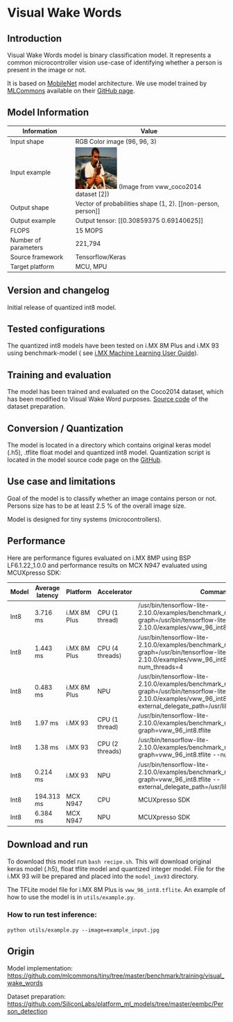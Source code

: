 # Visual Wake Words

## Introduction

Visual Wake Words model is binary classification model. It represents a common microcontroller vision use-case of
identifying whether a person is present in the image or not.

It is based
on [MobileNet](https://github.com/SiliconLabs/platform_ml_models/blob/master/eembc/Person_detection/mobilenet_v1_eembc.py)
model architecture. We use model trained by [MLCommons](https://mlcommons.org/en/) available on
their [GitHub page](https://github.com/mlcommons/tiny/tree/master/benchmark/training/visual_wake_words).

## Model Information

| Information          | Value                                                               |
|----------------------|---------------------------------------------------------------------|
| Input shape          | RGB Color image (96, 96, 3)                                         |
| Input example        | <img src="example_input.jpg"> (Image from vww_coco2014 dataset [2]) |
| Output shape         | Vector of probabilities shape (1, 2). [[non-person, person]]        |
| Output example       | Output tensor: [[0.30859375 0.69140625]]                            |
| FLOPS                | 15 MOPS                                                             |
| Number of parameters | 221,794                                                             |
| Source framework     | Tensorflow/Keras                                                    |
| Target platform      | MCU, MPU                                                            |

## Version and changelog

Initial release of quantized int8 model.

## Tested configurations

The quantized int8 models have been tested on i.MX 8M Plus and i.MX 93 using benchmark-model (
see [i.MX Machine Learning User Guide](https://www.nxp.com/docs/en/user-guide/IMX-MACHINE-LEARNING-UG.pdf)).

## Training and evaluation

The model has been trained and evaluated on the Coco2014 dataset, which has been modified to Visual Wake Word
purposes. [Source code](https://github.com/SiliconLabs/platform_ml_models/blob/master/eembc/Person_detection/buildPersonDetectionDatabase.py)
of the dataset preparation.

## Conversion / Quantization

The model is located in a directory which contains original keras model (.h5), .tflite float model and quantized int8
model. Quantization script is located in the model source code page on
the [GitHub](https://github.com/mlcommons/tiny/blob/master/benchmark/training/visual_wake_words/convert_vww.py).

## Use case and limitations

Goal of the model is to classify whether an image contains person or not. Persons size has to be at least 2.5 % of the
overall image size.

Model is designed for tiny systems (microcontrollers).

## Performance

Here are performance figures evaluated on i.MX 8MP using BSP LF6.1.22_1.0.0 and performance results on MCX N947 evaluated using MCUXpresso SDK:

 Model | Average latency | Platform     | Accelerator     | Command                                                                                                                                                                         |
-------|-----------------|--------------|-----------------|---------------------------------------------------------------------------------------------------------------------------------------------------------------------------------|
 Int8  | 3.716 ms        | i.MX 8M Plus | CPU (1 thread)  | /usr/bin/tensorflow-lite-2.10.0/examples/benchmark_model --graph=/usr/bin/tensorflow-lite-2.10.0/examples/vww_96_int8.tflite                                                    |
 Int8  | 1.443 ms        | i.MX 8M Plus | CPU (4 threads) | /usr/bin/tensorflow-lite-2.10.0/examples/benchmark_model --graph=/usr/bin/tensorflow-lite-2.10.0/examples/vww_96_int8.tflite --num_threads=4                                    |
 Int8  | 0.483 ms        | i.MX 8M Plus | NPU             | /usr/bin/tensorflow-lite-2.10.0/examples/benchmark_model --graph=/usr/bin/tensorflow-lite-2.10.0/examples/vww_96_int8.tflite --external_delegate_path=/usr/lib/libvx_delegate.so |
 Int8  | 1.97 ms         | i.MX 93      | CPU (1 thread)  | /usr/bin/tensorflow-lite-2.10.0/examples/benchmark_model --graph=vww_96_int8.tflite                                                                                             |
 Int8  | 1.38 ms         | i.MX 93      | CPU (2 threads) | /usr/bin/tensorflow-lite-2.10.0/examples/benchmark_model --graph=vww_96_int8.tflite --num_threads=2                                                                             |
 Int8  | 0.214 ms        | i.MX 93      | NPU             | /usr/bin/tensorflow-lite-2.10.0/examples/benchmark_model --graph=vww_96_int8.tflite --external_delegate_path=/usr/lib/libethosu_delegate.so                                     |
 Int8  | 194.313 ms      | MCX N947     | CPU             | MCUXpresso SDK                                                                                                                                                                  |
 Int8  | 6.384 ms        | MCX N947     | NPU             | MCUXpresso SDK                                                                                                                                                                                |

## Download and run

To download this model run `bash recipe.sh`. This will download original keras model (.h5), float tflite model and
quantized integer model. File for the i.MX 93 will be prepared and placed into the `model_imx93` directory.

The TFLite model file for i.MX 8M Plus is `vww_96_int8.tflite`. An example of how to use the model is
in `utils/example.py`.

### How to run test inference:

```
python utils/example.py --image=example_input.jpg
```

## Origin

Model implementation: https://github.com/mlcommons/tiny/tree/master/benchmark/training/visual_wake_words

Dataset preparation: https://github.com/SiliconLabs/platform_ml_models/tree/master/eembc/Person_detection
